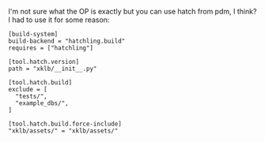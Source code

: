 I'm not sure what the OP is exactly but you can use hatch from pdm, I think? I had to use it for some reason:

    [build-system]
    build-backend = "hatchling.build"
    requires = ["hatchling"]

    [tool.hatch.version]
    path = "xklb/__init__.py"

    [tool.hatch.build]
    exclude = [
      "tests/",
      "example_dbs/",
    ]

    [tool.hatch.build.force-include]
    "xklb/assets/" = "xklb/assets/"
